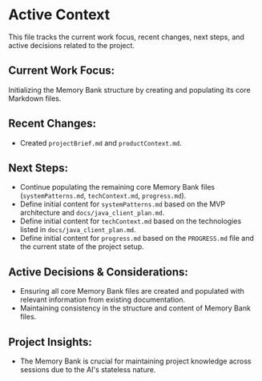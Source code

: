 # Active Context

This file tracks the current work focus, recent changes, next steps, and active decisions related to the project.

## Current Work Focus:
Initializing the Memory Bank structure by creating and populating its core Markdown files.

## Recent Changes:
*   Created `projectBrief.md` and `productContext.md`.

## Next Steps:
*   Continue populating the remaining core Memory Bank files (`systemPatterns.md`, `techContext.md`, `progress.md`).
*   Define initial content for `systemPatterns.md` based on the MVP architecture and `docs/java_client_plan.md`.
*   Define initial content for `techContext.md` based on the technologies listed in `docs/java_client_plan.md`.
*   Define initial content for `progress.md` based on the `PROGRESS.md` file and the current state of the project setup.

## Active Decisions & Considerations:
*   Ensuring all core Memory Bank files are created and populated with relevant information from existing documentation.
*   Maintaining consistency in the structure and content of Memory Bank files.

## Project Insights:
*   The Memory Bank is crucial for maintaining project knowledge across sessions due to the AI's stateless nature.
